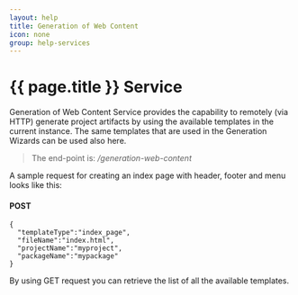 ```yaml
---
layout: help
title: Generation of Web Content
icon: none
group: help-services
---
```


{{ page.title }} Service
===

Generation of Web Content Service provides the capability to remotely (via HTTP) generate project artifacts by using the available templates in the current instance. The same templates that are used in the Generation Wizards can be used also here. 

> The end-point is: */generation-web-content*

A sample request for creating an index page with header, footer and menu looks like this:

#### POST

	{
	  "templateType":"index_page",
	  "fileName":"index.html",
	  "projectName":"myproject",
	  "packageName":"mypackage"	
	}

By using GET request you can retrieve the list of all the available templates.
